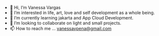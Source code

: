 - 👋 Hi, I’m Vanessa Vargas
- 👀 I’m interested in life, art, love and self development as a whole being.
- 🌱 I’m currently learning jakarta and App Cloud Development.
- 💞️ I’m looking to collaborate on light and small projects.
- 📫 How to reach me ... vanessavpena@gmail.com

<!---
vanessavpena/vanessavpena is a ✨ special ✨ repository because its `README.md` (this file) appears on your GitHub profile.
You can click the Preview link to take a look at your changes.
--->
